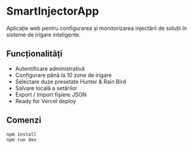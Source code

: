 # SmartInjectorApp

Aplicație web pentru configurarea și monitorizarea injectării de soluții în sisteme de irigare inteligente.

## Funcționalități
- Autentificare administrativă
- Configurare până la 10 zone de irigare
- Selectare duze presetate Hunter & Rain Bird
- Salvare locală a setărilor
- Export / Import fișiere JSON
- Ready for Vercel deploy

## Comenzi
```bash
npm install
npm run dev
